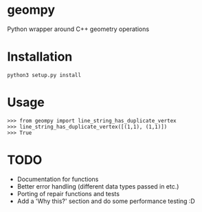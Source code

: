 # geompy
Python wrapper around C++ geometry operations

# Installation
`python3 setup.py install`


# Usage
```
>>> from geompy import line_string_has_duplicate_vertex
>>> line_string_has_duplicate_vertex([(1,1), (1,1)])
>>> True
```

# TODO

* Documentation for functions
* Better error handling (different data types passed in etc.)
* Porting of repair functions and tests
* Add a 'Why this?' section and do some performance testing :D 